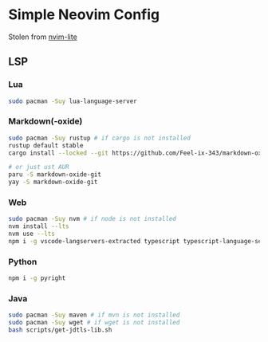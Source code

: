 # Simple Neovim Config

Stolen from [nvim-lite](https://github.com/radleylewis/nvim-lite)

## LSP

### Lua

```bash
sudo pacman -Suy lua-language-server
```

### Markdown(-oxide)

```bash
sudo pacman -Suy rustup # if cargo is not installed
rustup default stable
cargo install --locked --git https://github.com/Feel-ix-343/markdown-oxide.git markdown-oxide

# or just ust AUR
paru -S markdown-oxide-git
yay -S markdown-oxide-git
```

### Web

```bash
sudo pacman -Suy nvm # if node is not installed
nvm install --lts
nvm use --lts
npm i -g vscode-langservers-extracted typescript typescript-language-server
```

### Python

```bash
npm i -g pyright
```

### Java

```bash
sudo pacman -Suy maven # if mvn is not installed
sudo pacman -Suy wget # if wget is not installed
bash scripts/get-jdtls-lib.sh
```

